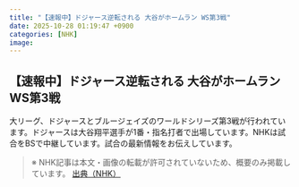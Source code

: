 ```yaml
---
title: "【速報中】ドジャース逆転される 大谷がホームラン WS第3戦"
date: 2025-10-28 01:19:47 +0900
categories: [NHK]
image: 
---
```

## 【速報中】ドジャース逆転される 大谷がホームラン WS第3戦

大リーグ、ドジャースとブルージェイズのワールドシリーズ第3戦が行われています。ドジャースは大谷翔平選手が1番・指名打者で出場しています。NHKは試合をBSで中継しています。試合の最新情報をお伝えしています。

> ※ NHK記事は本文・画像の転載が許可されていないため、概要のみ掲載しています。
[出典（NHK）](http://www3.nhk.or.jp/news/html/20251028/k10014960881000.html)
